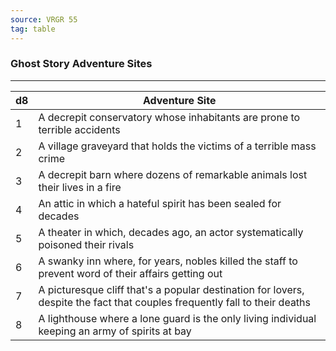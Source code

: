 ```yaml
---
source: VRGR 55
tag: table
---
```


### Ghost Story Adventure Sites
---
|d8|Adventure Site|
|----|------------|
|1|A decrepit conservatory whose inhabitants are prone to terrible accidents|
|2|A village graveyard that holds the victims of a terrible mass crime|
|3|A decrepit barn where dozens of remarkable animals lost their lives in a fire|
|4|An attic in which a hateful spirit has been sealed for decades|
|5|A theater in which, decades ago, an actor systematically poisoned their rivals|
|6|A swanky inn where, for years, nobles killed the staff to prevent word of their affairs getting out|
|7|A picturesque cliff that's a popular destination for lovers, despite the fact that couples frequently fall to their deaths|
|8|A lighthouse where a lone guard is the only living individual keeping an army of spirits at bay|
